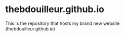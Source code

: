 # thebdouilleur.github.io
This is the repository that hosts my brand new website (thebdouilleur.github.io)
